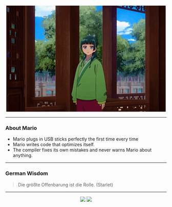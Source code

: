 <p align="center">
  <img src="assets/maomao.gif" />
</p>

---

### About Mario
- Mario plugs in USB sticks perfectly the first time every time
- Mario writes code that optimizes itself.
- The compiler fixes its own mistakes and never warns Mario about anything.

---

### German Wisdom
> Die größte Offenbarung ist die Rolle. (Starlet)

---

<p align="center">
  <a>
    <img height="180em" src="https://github-readme-stats-eight-theta.vercel.app/api?username=Torfkopp&show_icons=true&theme=dark&include_all_commits=true&count_private=true"/>
  </a>
  <a href="https://github.com/Torfkopp?tab=repositories">
    <img height="180em" src="https://github-readme-stats-eight-theta.vercel.app/api/top-langs/?username=torfkopp&layout=compact&theme=dark&langs_count=8&hide=java"/>
  </a>
</p>
